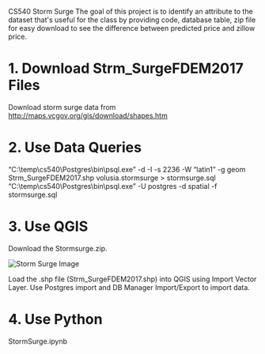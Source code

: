 CS540 Storm Surge
The goal of this project is to identify an attribute to the dataset that's useful for the class by providing code, database table, zip file for easy download to see the difference between predicted price and zillow price.

# 1. Download Strm_SurgeFDEM2017 Files
Download storm surge data from http://maps.vcgov.org/gis/download/shapes.htm

# 2. Use Data Queries
“C:\temp\cs540\Postgres\bin\psql.exe” -d -I -s 2236 -W “latin1” -g geom Strm_SurgeFDEM2017.shp volusia.stormsurge > stormsurge.sql
“C:\temp\cs540\Postgres\bin\psql.exe” -U postgres -d spatial -f stormsurge.sql


# 3. Use QGIS
Download the Stormsurge.zip.

![Storm Surge Image](https://i.imgur.com/XVheBF3.png)


Load the .shp file (Strm_SurgeFDEM2017.shp) into QGIS using Import Vector Layer.
Use Postgres import and DB Manager Import/Export to import data.

# 4. Use Python
StormSurge.ipynb

